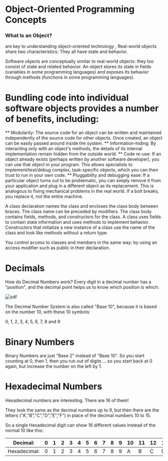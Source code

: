 # Object-Oriented Programming Concepts


### What Is an Object?

are key to understanding object-oriented technology , Real-world objects share two characteristics: They all have state and behavior.


Software objects are conceptually similar to real-world objects: they too consist of state and related behavior. An object stores its state in fields (variables in some programming languages) and exposes its behavior through methods (functions in some programming languages).


# Bundling code into individual software objects provides a number of benefits, including:

** Modularity: The source code for an object can be written and maintained independently of the source code for other objects. Once created, an object can be easily passed around inside the system.
** Information-hiding: By interacting only with an object's methods, the details of its internal implementation remain hidden from the outside world.
** Code re-use: If an object already exists (perhaps written by another software developer), you can use that object in your program. This allows specialists to implement/test/debug complex, task-specific objects, which you can then trust to run in your own code.
** Pluggability and debugging ease: If a particular object turns out to be problematic, you can simply remove it from your application and plug in a different object as its replacement. This is analogous to fixing mechanical problems in the real world. If a bolt breaks, you replace it, not the entire machine.


A class declaration names the class and encloses the class body between braces. The class name can be preceded by modifiers. The class body contains fields, methods, and constructors for the class. A class uses fields to contain state information and uses methods to implement behavior. Constructors that initialize a new instance of a class use the name of the class and look like methods without a return type.

You control access to classes and members in the same way: by using an access modifier such as public in their declaration.



# Decimals 
How do Decimal Numbers work? 
Every digit in a decimal number has a "position", and the decimal point helps us to know which position is which:

![sdf](https://user-images.githubusercontent.com/79080942/123831848-69eeec00-d90d-11eb-8516-335b20ff3566.PNG)

The Decimal Number System is also called "Base 10", because it is based on the number 10, with these 10 symbols:

0, 1, 2, 3, 4, 5, 6, 7, 8 and 9


# Binary Numbers
Binary Numbers are just "Base 2" instead of "Base 10". So you start counting at 0, then 1, then you run out of digits ... so you start back at 0 again, but increase the number on the left by 1. 


# Hexadecimal Numbers
Hexadecimal numbers are interesting. There are 16 of them!

They look the same as the decimal numbers up to 9, but then there are the letters ("A',"B","C","D","E","F") in place of the decimal numbers 10 to 15.

So a single Hexadecimal digit can show 16 different values instead of the normal 10 like this:

| Decimal: |	0 |	1 |	2 |	3 |	4 |	5 |	6 |	7 |	8 |	9 |	10 |	11 |	12 |	13 |	14 |	15 |
|----------|----|---|---|---|---|---|---|---|---|---|----|-----|-----|-----|-----|-----|
| Hexadecimal: |	0 |	1 |	2 |	3 |	4 |	5 |	6 |	7 |	8 |	9 |	A |	B |	C |	D |	E |	F |


